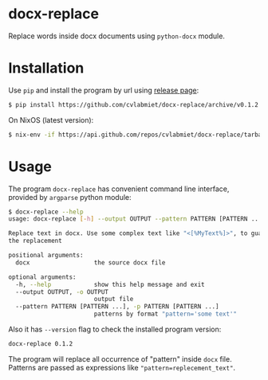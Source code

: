 # docx-replace

Replace words inside docx documents using `python-docx` module.

# Installation

Use `pip` and install the program by url using [release page](https://github.com/cvlabmiet/docx-replace/releases/latest):
```sh
$ pip install https://github.com/cvlabmiet/docx-replace/archive/v0.1.2.zip
```

On NixOS (latest version):
```sh
$ nix-env -if https://api.github.com/repos/cvlabmiet/docx-replace/tarball/master
```

# Usage

The program `docx-replace` has convenient command line interface, provided by `argparse` python module:
```sh
$ docx-replace --help
usage: docx-replace [-h] --output OUTPUT --pattern PATTERN [PATTERN ...] docx

Replace text in docx. Use some complex text like "<[%MyText%]>", to guarantee
the replacement

positional arguments:
  docx                  the source docx file

optional arguments:
  -h, --help            show this help message and exit
  --output OUTPUT, -o OUTPUT
                        output file
  --pattern PATTERN [PATTERN ...], -p PATTERN [PATTERN ...]
                        patterns by format "pattern='some text'"
```

Also it has `--version` flag to check the installed program version:
```sh
docx-replace 0.1.2
```

The program will replace all occurrence of "pattern" inside `docx` file.
Patterns are passed as expressions like `"pattern=replecement_text"`.
